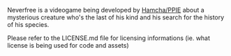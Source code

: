 Neverfree is a videogame being developed by [Hamcha/PPIE](padrepio.in) about a mysterious creature who's the last of his kind and his search for the history of his species.

Please refer to the LICENSE.md file for licensing informations (ie. what license is being used for code and assets)